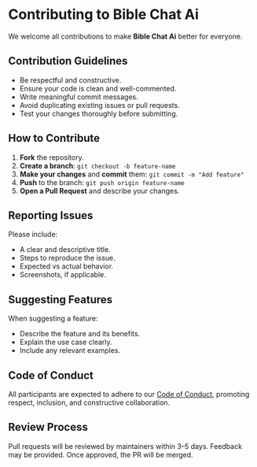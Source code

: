 # Contributing to Bible Chat Ai

We welcome all contributions to make **Bible Chat Ai** better for everyone.

## Contribution Guidelines

- Be respectful and constructive.
- Ensure your code is clean and well-commented.
- Write meaningful commit messages.
- Avoid duplicating existing issues or pull requests.
- Test your changes thoroughly before submitting.

## How to Contribute

1. **Fork** the repository.
2. **Create a branch**: `git checkout -b feature-name`
3. **Make your changes** and **commit** them: `git commit -m "Add feature"`
4. **Push** to the branch: `git push origin feature-name`
5. **Open a Pull Request** and describe your changes.

## Reporting Issues

Please include:
- A clear and descriptive title.
- Steps to reproduce the issue.
- Expected vs actual behavior.
- Screenshots, if applicable.

## Suggesting Features

When suggesting a feature:
- Describe the feature and its benefits.
- Explain the use case clearly.
- Include any relevant examples.

## Code of Conduct

All participants are expected to adhere to our [Code of Conduct](CODE_OF_CONDUCT.md), promoting respect, inclusion, and constructive collaboration.

## Review Process

Pull requests will be reviewed by maintainers within 3–5 days. Feedback may be provided. Once approved, the PR will be merged.
